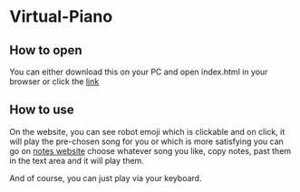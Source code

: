 # Virtual-Piano
## How to open
You can either download this on your PC and open index.html in your browser or click the [link](https://itiseternity.github.io/VirtualPiano_Hyperskill/src/index.html)
## How to use
On the website, you can see robot emoji which is clickable and on click, it will play the pre-chosen song for you or which is more satisfying you can go on [notes website](https://pianoletternotes.blogspot.com/) choose whatever song you like, copy notes, past them in the text area and it will play them.

And of course, you can just play via your keyboard.
